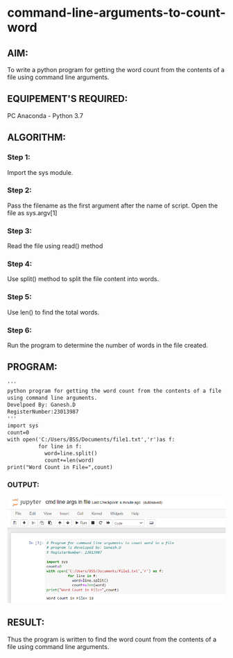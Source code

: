 # command-line-arguments-to-count-word
## AIM:
To write a python program for getting the word count from the contents of a file using command line arguments.
## EQUIPEMENT'S REQUIRED: 
PC
Anaconda - Python 3.7
## ALGORITHM: 
### Step 1:
Import the sys module.
### Step 2: 
Pass the filename as the first argument after the name of script. Open the file as sys.argv[1]
### Step 3: 
Read the file using read() method
### Step 4:  
Use split() method to split the file content into words.
### Step 5: 
Use len() to find the total words.
### Step 6: 
Run the program to determine the number of words in the file created.
## PROGRAM:
```
'''
python program for getting the word count from the contents of a file using command line arguments.
Develpoed By: Ganesh.D
RegisterNumber:23013987
'''
import sys
count=0
with open('C:/Users/BSS/Documents/file1.txt','r')as f:
          for line in f:
            word=line.split()
            count+=len(word)
print("Word Count in File=",count)
```
### OUTPUT:

![Alt text](<cmd line arg output.png>)

## RESULT:
Thus the program is written to find the word count from the contents of a file using command line arguments.

